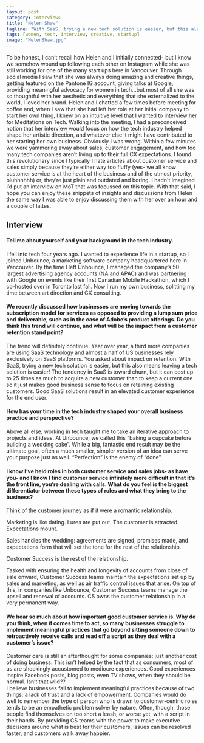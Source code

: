 ```yaml
---
layout: post
category: interviews
title: "Helen Shaw"
tagline: "With SaaS, trying a new tech solution is easier, but this also means leaving a tech solution is easier!"
tags: [women, tech, interview, creative, startup]
image: "HelenShaw.jpg"
---
```


To be honest, I can’t recall how Helen and I initially connected- but I know we somehow wound up following each other on Instagram while she was still working for one of the many start ups here in Vancouver. Through social media I saw that she was always doing amazing and creative things, getting featured on the Pantone IG account, giving talks at Google, providing meaningful advocacy for women in tech…but most of all she was so thoughtful with her aesthetic and everything that she externalized to the world, I loved her brand.
Helen and I chatted a few times before meeting for coffee and, when I saw that she had left her role at her initial company to start her own thing, I knew on an intuitive level that I wanted to interview her for Meditations on Tech. Walking into the meeting, I had a preconceived notion that her interview would focus on how the tech industry helped shape her artistic direction, and whatever else it might have contributed to her starting her own business. Obviously I was wrong.
Within a few minutes we were yammering away about sales, customer engagement, and how too many tech companies aren’t living up to their full CX expectations. I found this revolutionary since I typically I hate articles about customer service and sales simply because they’re either way too fluffy (yes- we all know customer service is at the heart of the business and of the utmost priority, bluhhhhhh) or, they’re just plain and outdated and boring. I hadn't imagined I’d put an interview on MoT that was focussed on this topic. With that said, I hope you can enjoy these snippets of insights and discussions from Helen the same way I was able to enjoy discussing them with her over an hour and a couple of lattes.

## Interview

#### Tell me about yourself and your background in the tech industry.
I fell into tech four years ago. I wanted to experience life in a startup, so I joined Unbounce, a marketing software company headquartered here in Vancouver. 
By the time I left Unbounce, I managed the company’s 50 largest advertising agency accounts (NA and APAC) and was partnering with Google on events like their first Canadian Mobile Hackathon, which I co-hosted over in Toronto last fall. 
Now I run my own business, splitting my time between art direction and CX consulting.

#### We recently discussed how businesses are moving towards the subscription model for services as opposed to providing a lump sum price and deliverable, such as in the case of Adobe’s product offerings. Do you think this trend will continue, and what will be the impact from a customer retention stand point?
The trend will definitely continue. Year over year, a third more companies are using SaaS technology and almost a half of US businesses rely exclusively on SaaS platforms. 
You asked about impact on retention. With SaaS, trying a new tech solution is easier, but this also means leaving a tech solution is easier! The tendency in SaaS is toward churn, but it can cost up to 25 times as much to acquire a new customer than to keep a current one so it just makes good business sense to focus on retaining existing customers. Good SaaS solutions result in an elevated customer experience for the end user. 

#### How has your time in the tech industry shaped your overall business practice and perspective?
Above all else, working in tech taught me to take an iterative approach to projects and ideas.
At Unbounce, we called this “baking a cupcake before building a wedding cake”.
While a big, fantastic end result may be the ultimate goal, often a much smaller, simpler version of an idea can serve your purpose just as well. “Perfection” is the enemy of “done”. 

#### I know I’ve held roles in both customer service and sales jobs- as have you- and I know I find customer service infinitely more difficult in that it’s the front line, you’re dealing with calls. What do you feel is the biggest differentiator between these types of roles and what they bring to the business?
Think of the customer journey as if it were a romantic relationship.
 
Marketing is like dating. Lures are put out. The customer is attracted. Expectations mount. 

Sales handles the wedding: agreements are signed, promises made, and expectations form that will set the tone for the rest of the relationship. 

Customer Success is the rest of the relationship. 

Tasked with ensuring the health and longevity of accounts from close of sale onward, Customer Success teams maintain the expectations set up by sales and marketing, as well as air traffic control issues that arise. On top of this, in companies like Unbounce, Customer Success teams manage the upsell and renewal of accounts. CS owns the customer relationship in a very permanent way.

#### We hear so much about how important good customer service is. Why do you think, when it comes time to act, so many businesses struggle to implement meaningful practices that go beyond sitting someone down to retroactively receive calls and read off a script as they deal with a customer’s issue?
Customer care is still an afterthought for some companies: just another cost of doing business. This isn’t helped by the fact that as consumers, most of us are shockingly accustomed to mediocre experiences. Good experiences inspire Facebook posts, blog posts, even TV shows, when they should be normal. Isn’t that wild??  
I believe businesses fail to implement meaningful practices because of two things: a lack of trust and a lack of empowerment. 
Companies would do well to remember the type of person who is drawn to customer-centric roles tends to be an empathetic problem solver by nature. 
Often, though, those people find themselves on too short a leash, or worse yet, with a script in their hands.
By providing CS teams with the power to make executive decisions around what is best for their customers, issues can be resolved faster, and customers walk away happier.   





